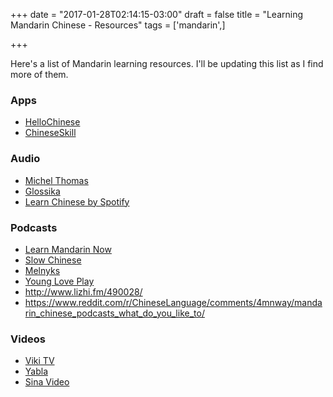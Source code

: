 +++
date = "2017-01-28T02:14:15-03:00"
draft = false
title = "Learning Mandarin Chinese - Resources"
tags = ['mandarin',]

+++

Here's a list of Mandarin learning resources. I'll be updating this list as I find more of them.


### Apps

- [HelloChinese](http://www.hellochinese.cc/)
- [ChineseSkill](http://www.chinese-skill.com/cs.html)


### Audio

- [Michel Thomas](http://www.michelthomas.com/learn-mandarin-chinese.php)
- [Glossika](https://glossika.com/)
- [Learn Chinese by Spotify](https://open.spotify.com/user/spotify/playlist/1MCHFaDzxodOX1tkStGEKj)

### Podcasts

- [Learn Mandarin Now](http://www.learnmandarinnow.com/)
- [Slow Chinese](http://www.slow-chinese.com/)
- [Melnyks](https://www.melnyks.com/)
- [Young Love Play](http://youngloveplay.blogspot.cl/)
- http://www.lizhi.fm/490028/
- https://www.reddit.com/r/ChineseLanguage/comments/4mnway/mandarin_chinese_podcasts_what_do_you_like_to/

### Videos

- [Viki TV](http://viki.com)
- [Yabla](http://chinese.yabla.com)
- [Sina Video](http://video.sina.com.cn/)

